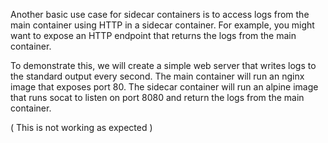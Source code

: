 Another basic use case for sidecar containers is to access logs from the main container using HTTP in a sidecar container. For example, you might want to expose an HTTP endpoint that returns the logs from the main container.

To demonstrate this, we will create a simple web server that writes logs to the standard output every second. The main container will run an nginx image that exposes port 80. The sidecar container will run an alpine image that runs socat to listen on port 8080 and return the logs from the main container.

( This is not working as expected  )
